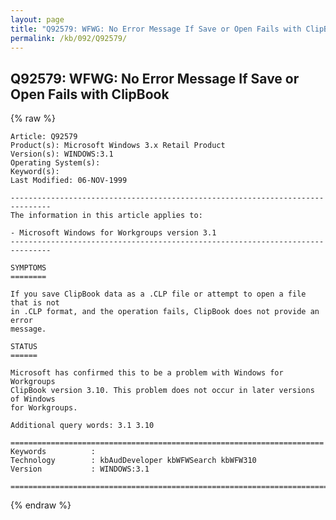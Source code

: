 ```yaml
---
layout: page
title: "Q92579: WFWG: No Error Message If Save or Open Fails with ClipBook"
permalink: /kb/092/Q92579/
---
```


## Q92579: WFWG: No Error Message If Save or Open Fails with ClipBook

{% raw %}

	Article: Q92579
	Product(s): Microsoft Windows 3.x Retail Product
	Version(s): WINDOWS:3.1
	Operating System(s): 
	Keyword(s): 
	Last Modified: 06-NOV-1999
	
	-------------------------------------------------------------------------------
	The information in this article applies to:
	
	- Microsoft Windows for Workgroups version 3.1 
	-------------------------------------------------------------------------------
	
	SYMPTOMS
	========
	
	If you save ClipBook data as a .CLP file or attempt to open a file that is not
	in .CLP format, and the operation fails, ClipBook does not provide an error
	message.
	
	STATUS
	======
	
	Microsoft has confirmed this to be a problem with Windows for Workgroups
	ClipBook version 3.10. This problem does not occur in later versions of Windows
	for Workgroups.
	
	Additional query words: 3.1 3.10
	
	======================================================================
	Keywords          :  
	Technology        : kbAudDeveloper kbWFWSearch kbWFW310
	Version           : WINDOWS:3.1
	
	=============================================================================
	

{% endraw %}
